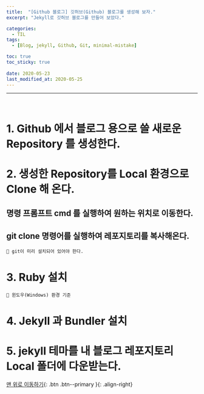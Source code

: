 ```yaml
---
title:  "[Github 블로그] 깃허브(Github) 블로그를 생성해 보자." 
excerpt: "Jekyll로 깃허브 블로그를 만들어 보았다."

categories:
  - TIL
tags:
  - [Blog, jekyll, Github, Git, minimal-mistake]

toc: true
toc_sticky: true
 
date: 2020-05-23
last_modified_at: 2020-05-25
---
```




---
<br>

# 1. Github 에서 블로그 용으로 쓸 새로운 Repository 를 생성한다.


# 2. 생성한 Repository를 Local 환경으로 Clone 해 온다.

## 명령 프롬프트 cmd 를 실행하여 원하는 위치로 이동한다.


## git clone 명령어를 실행하여 레포지토리를 복사해온다.

    🔔 git이 미리 설치되어 있어야 한다. 


# 3. Ruby 설치

    🔔 윈도우(Windows) 환경 기준


# 4. Jekyll 과 Bundler 설치 


# 5. jekyll 테마를 내 블로그 레포지토리 Local 폴더에 다운받는다.


[맨 위로 이동하기](#){: .btn .btn--primary }{: .align-right}